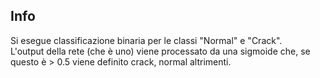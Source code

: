 ## Info
Si esegue classificazione binaria per le classi "Normal" e "Crack".<br/>
L'output della rete (che è uno) viene processato da una sigmoide che, se questo è > 0.5 viene definito crack, normal altrimenti.
